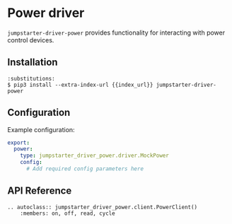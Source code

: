 # Power driver

`jumpstarter-driver-power` provides functionality for interacting with power
control devices.

## Installation

```{code-block} console
:substitutions:
$ pip3 install --extra-index-url {{index_url}} jumpstarter-driver-power
```

## Configuration

Example configuration:

```yaml
export:
  power:
    type: jumpstarter_driver_power.driver.MockPower
    config:
      # Add required config parameters here
```

## API Reference

```{eval-rst}
.. autoclass:: jumpstarter_driver_power.client.PowerClient()
    :members: on, off, read, cycle
```
